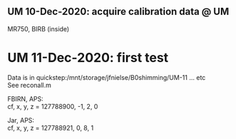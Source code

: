 
## UM 10-Dec-2020: acquire calibration data @ UM

MR750, BIRB (inside)  


# UM 11-Dec-2020: first test

Data is in quickstep:/mnt/storage/jfnielse/B0shimming/UM-11 ... etc  
See reconall.m 

FBIRN, APS:  
cf, x, y, z = 127788900,  -1, 2, 0

Jar, APS:  
cf, x, y, z = 127788921, 0, 8, 1
